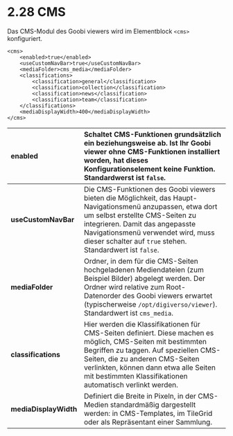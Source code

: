 # 2.28 CMS

Das CMS-Modul des Goobi viewers wird im Elementblock `<cms>` konfiguriert.

```markup
<cms>
    <enabled>true</enabled>
    <useCustomNavBar>true</useCustomNavBar>
    <mediaFolder>cms_media</mediaFolder>
    <classifications>
        <classification>general</classification>
        <classification>collection</classification>
        <classification>news</classification>
        <classification>team</classification>
    </classifications>
    <mediaDisplayWidth>400</mediaDisplayWidth>
</cms>
```

| **enabled** | Schaltet CMS-Funktionen grundsätzlich ein beziehungsweise ab. Ist Ihr Goobi viewer ohne CMS-Funktionen installiert worden, hat dieses Konfigurationselement keine Funktion. Standardwerst ist `false`. |
| :--- | :--- |
| **useCustomNavBar** | Die CMS-Funktionen des Goobi viewers bieten die Möglichkeit, das Haupt-Navigationsmenü anzupassen, etwa dort um selbst erstellte CMS-Seiten zu integrieren. Damit das angepasste Navigationsmenü verwendet wird, muss dieser schalter auf `true` stehen. Standardwert ist `false`. |
| **mediaFolder** | Ordner, in dem für die CMS-Seiten hochgeladenen Mediendateien \(zum Beispiel Bilder\) abgelegt werden. Der Ordner wird relative zum Root-Datenorder des Goobi viewers erwartet \(typischerweise `/opt/digiverso/viewer`\). Standardwert ist `cms_media`. |
| **classifications** | Hier werden die Klassifikationen für CMS-Seiten definiert. Diese machen es möglich, CMS-Seiten mit bestimmten Begriffen zu taggen. Auf speziellen CMS-Seiten, die zu anderen CMS-Seiten verlinkten, können dann etwa alle Seiten mit bestimmten Klassifikationen automatisch verlinkt werden. |
| **mediaDisplayWidth** | Definiert die Breite in Pixeln, in der CMS-Medien standardmäßig dargestellt werden: in CMS-Templates, im TileGrid oder als Repräsentant einer Sammlung. |



